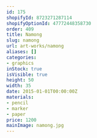 ```yaml
---
id: 175
shopifyId: 8723271287114
shopifyOptionId: 47772448358730
order: 409
title: Namong
slug: namong
url: art-works/namong
aliases: []
categories:
- graphics
inStock: true
isVisible: true
height: 50
width: 35
date: 2015-01-01T00:00:00Z
materials:
- pencil
- marker
- paper
price: 1200
mainImage: namong.jpg
---
```

